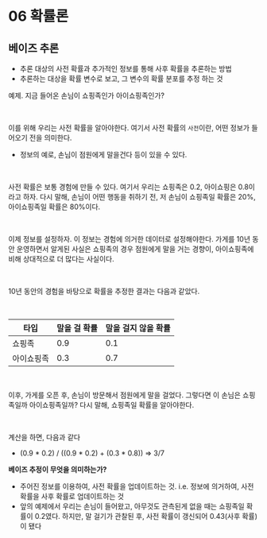 # 06 확률론

## 베이즈 추론
- 추론 대상의 사전 확률과 추가적인 정보를 통해 사후 확률을 추론하는 방법
- 추론하는 대상을 확률 변수로 보고, 그 변수의 확률 분포를 추정 하는 것

예제. 지금 들어온 손님이 쇼핑족인가 아이쇼핑족인가? 

<br/>

이를 위해 우리는 사전 확률을 알아야한다. 여기서 사전 확률의 `사전`이란, 어떤 정보가 들어오기 전을 의미한다.
- 정보의 예로, 손님이 점원에게 말을건다 등이 있을 수 있다.

<br/>

사전 확률은 보통 경험에 만들 수 있다. 여기서 우리는 쇼핑족은 0.2, 아이쇼핑은 0.8이라고 하자. 다시 말해, 손님이 어떤 행동을 취하기 전, 저 손님이 쇼핑족일 확률은 20%, 아이쇼핑족일 확률은 80%이다.

<br/>

이제 정보를 설정하자. 이 정보는 경험에 의거한 데이터로 설정해야한다. 가게를 10년 동안 운영하면서 알게된 사실은 쇼핑족의 경우 점원에게 말을 거는 경향이, 아이쇼핑족에 비해 상대적으로 더 많다는 사실이다.

<br/>

10년 동안의 경험을 바탕으로 확률을 추정한 결과는 다음과 같았다.

<br/>

|타입|말을 걸 확률|말을 걸지 않을 확률|
|------|---|---|
|쇼핑족|0.9|0.1|
|아이쇼핑족|0.3|0.7|


<br/>

이후, 가게를 오픈 후, 손님이 방문해서 점원에게 말을 걸었다. 그렇다면 이 손님은 쇼핑족일까 아이쇼핑족일까? 다시 말해, 쇼핑족일 확률을 알아야한다. 

<br/>

계산을 하면, 다음과 같다
- (0.9 * 0.2) / ((0.9 * 0.2) + (0.3 * 0.8)) => 3/7

**베이즈 추정이 무엇을 의미하는가?**
- 주어진 정보를 이용하여, 사전 확률을 업데이트하는 것. i.e. 정보에 의거하여, 사전 확률을 사후 확률로 업데이트하는 것
- 앞의 예제에서 우리는 손님이 들어왔고, 아무것도 관측된게 없을 때는 쇼핑족일 확률이 0.2였다. 하지만, 말 걸기가 관찰된 후, 사전 확률이 갱신되어 0.43(사후 확률)이 됐다

<br/>

